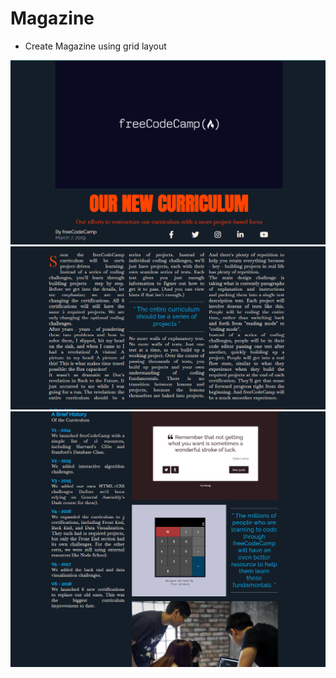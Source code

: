 # Magazine

- Create Magazine using grid layout

![heading](images/heading.png)
![text](images/text.png)
![text-with-img](images/text-with-img.png)
